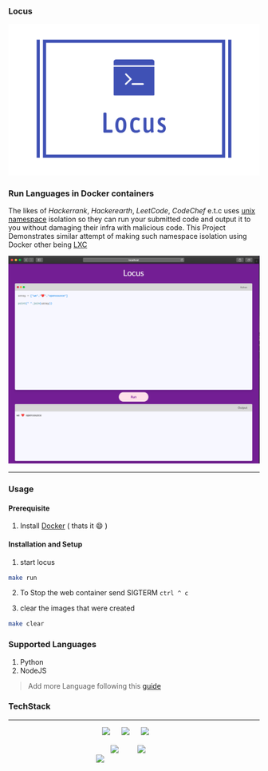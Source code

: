 ### Locus

<img src="images/banner_logo.png">

### Run Languages in Docker containers 

The likes of *Hackerrank*, *Hackerearth*, *LeetCode*, *CodeChef* e.t.c uses [unix namespace](https://en.wikipedia.org/wiki/Linux_namespaces) isolation so they can run your submitted code and output it to you without damaging their infra with malicious code. This Project Demonstrates similar attempt of making such namespace isolation using Docker other being [LXC](https://en.wikipedia.org/wiki/Linux_namespaces#Adoption)

<p align="center">
<img alt="screenshot" src="images/screenshot.png">
</p>

---

### Usage


#### Prerequisite

1. Install [Docker](https://docs.docker.com/engine/install/) ( thats it :smile: )

#### Installation and Setup

1. start locus 

```sh
make run 
```

2. To Stop the web container send SIGTERM `ctrl ^ c`


3. clear the images that were created 

```sh
make clear
```


### Supported Languages

1. Python
2. NodeJS

> Add more Language following this [guide](extension.md)

### TechStack

---
<div align="center">
<div>
<img style="display: inline-block" width="7%" src="https://cdn.svgporn.com/logos/html-5.svg">
<img style="display: inline-block" width="7%" src="https://cdn.svgporn.com/logos/css-3.svg">
<img style="display: inline-block" width="10%" src="https://cdn.svgporn.com/logos/javascript.svg">
</div>
<br>
<div>
 <img style="display: inline-block" width="10%" src="https://cdn.svgporn.com/logos/bash.svg">
<img style="display: inline-block" width="8%" src="https://cdn.svgporn.com/logos/gopher.svg">
</div>

<img style="display: inline-block" width="30%" src="https://cdn.svgporn.com/logos/docker.svg">
</div>
